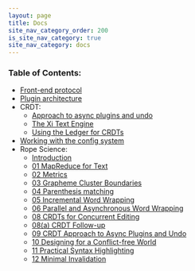```yaml
---
layout: page
title: Docs
site_nav_category_order: 200
is_site_nav_category: true
site_nav_category: docs
---
```


### Table of Contents:
 - [Front-end protocol](docs/frontend-protocol.html)
 - [Plugin architecture](docs/plugin.html)
 - CRDT:
    - [Approach to async plugins and undo](docs/crdt.html)
    - [The Xi Text Engine](docs/crdt-details.html)
    - [Using the Ledger for CRDTs](docs/fuchsia-ledger-crdts.html)
 - [Working with the config system](docs/config.html)
 - Rope Science:
    - [Introduction](docs/rope_science_00.html)
    - [01 MapReduce for Text](docs/rope_science_01.html)
    - [02 Metrics](docs/rope_science_02.html)
    - [03 Grapheme Cluster Boundaries](docs/rope_science_03.html)
    - [04 Parenthesis matching](docs/rope_science_04.html)
    - [05 Incremental Word Wrapping](docs/rope_science_05.html)
    - [06 Parallel and Asynchronous Word Wrapping](docs/rope_science_06.html)
    - [08 CRDTs for Concurrent Editing](docs/rope_science_08.html)
    - [08(a) CRDT Follow-up](docs/rope_science_08a.html)
    - [09 CRDT Approach to Async Plugins and Undo](docs/rope_science_09.html)
    - [10 Designing for a Conflict-free World](docs/rope_science_10.html)
    - [11 Practical Syntax Highlighting](docs/rope_science_11.html)
    - [12 Minimal Invalidation](docs/rope_science_12.html)
